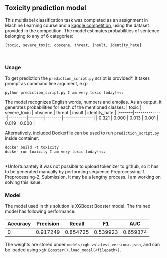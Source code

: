 ## Toxicity prediction model
This multilabel classification task was completed as an assignment in Machine Learning course and a [kaggle competition](https://www.kaggle.com/competitions/kmaml223), using the dataset provided in the competition.
The model estimates probabilities of sentence belonging to any of 6 categories:
```
[toxic, severe_toxic, obscene, threat, insult, identity_hate]
```

<br>

### Usage
To get prediction the `prediction_script.py` script is provided*. It takes prompt as command line argument, e.g.:
```
python prediction_script.py I am very toxic today!☣️☣️☣️
```
The model recognizes English words, numbers and emojies. As an output, it generates probabilities for each of the mentioned classes:
| toxic | severe_toxic | obscene | threat | insult | identity_hate |
|-------|--------------|---------|--------|--------|---------------|
| 0.321 | 0.000        | 0.013   | 0.001  | 0.019  | 0.000         |


Alternatively, included Dockerfile can be used to run `prediction_script.py` inside container:


```
docker build -t toxicity .
docker run toxicity I am very toxic today!☣️☣️☣️
```
<br>
*Unfortunantely it was not possible to upload tokenizer to github, so it has to be generated manually by performing sequence Preprocessing-1, Preprocessing-2, Submission. It may be a lengthy process. I am working on solving this issue.

### Model
The model used in this solution is XGBoost Booster model. The trained model has following performance:

|Accuracy|	Precision|	Recall|	F1	|AUC|
|--------|---------|------|----|---|
|0	|0.917249	|0.854725	|0.539923	|0.659374	|0.969175|


The weights are stored under `models/xgb-v<latest_version>.json`, and can be loaded using `xgb.Booster().load_model(<filepath>)`.
